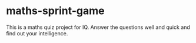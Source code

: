 # maths-sprint-game
This is a maths quiz project for IQ. Answer the questions well and quick and find out your intelligence.
